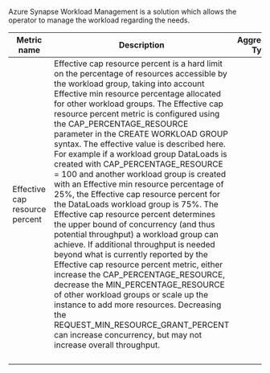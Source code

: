 Azure Synapse Workload Management is a solution which allows the operator to manage the workload regarding the needs.


| Metric name | Description | Aggregation Type  |
|--|--|--|
| Effective cap resource percent |Effective cap resource percent is a hard limit on the percentage of resources accessible by the workload group, taking into account Effective min resource percentage allocated for other workload groups. The Effective cap resource percent metric is configured using the CAP_PERCENTAGE_RESOURCE parameter in the CREATE WORKLOAD GROUP syntax. The effective value is described here. For example if a workload group DataLoads is created with CAP_PERCENTAGE_RESOURCE = 100 and another workload group is created with an Effective min resource percentage of 25%, the Effective cap resource percent for the DataLoads workload group is 75%. The Effective cap resource percent determines the upper bound of concurrency (and thus potential throughput) a workload group can achieve. If additional throughput is needed beyond what is currently reported by the Effective cap resource percent metric, either increase the CAP_PERCENTAGE_RESOURCE, decrease the MIN_PERCENTAGE_RESOURCE of other workload groups or scale up the instance to add more resources. Decreasing the REQUEST_MIN_RESOURCE_GRANT_PERCENT can increase concurrency, but may not increase overall throughput.  |  |
|  |  |  |
|  |  |  |
|  |  |  |
|  |  |  |

